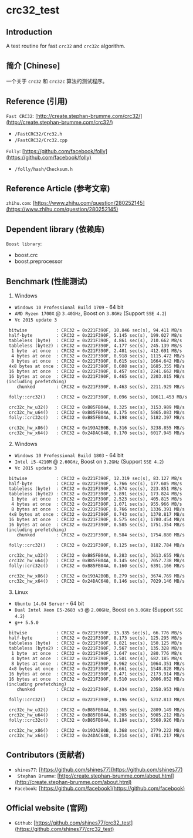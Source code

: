 
# crc32_test

## Introduction

A test routine for fast `crc32` and `crc32c` algorithm.

## 简介 [Chinese]

一个关于 `crc32` 和 `crc32c` 算法的测试程序。

## Reference (引用)

`Fast CRC32`: [http://create.stephan-brumme.com/crc32/](http://create.stephan-brumme.com/crc32/)

* `/FastCRC32/Crc32.h`
* `/FastCRC32/Crc32.cpp`

`Folly`: [https://github.com/facebook/folly](https://github.com/facebook/folly)

* `/folly/hash/Checksum.h`

## Reference Article (参考文章)

`zhihu.com`: [https://www.zhihu.com/question/280252145](https://www.zhihu.com/question/280252145)

## Dependent library (依赖库)

`Boost library`:

* boost.crc
* boost.preprocessor

## Benchmark (性能测试)

1. Windows

* `Windows 10 Professional Build 1709` - 64 bit
* `AMD Ryzen 1700X` @ `3.40GHz`, Boost on `3.8GHz` (Support `SSE 4.2`)
* `Vc 2015 update 3`

```shell
 bitwise           : CRC32 = 0x221F390F, 10.846 sec(s), 94.411 MB/s
 half-byte         : CRC32 = 0x221F390F, 5.145 sec(s), 199.027 MB/s
 tableless (byte)  : CRC32 = 0x221F390F, 4.861 sec(s), 210.662 MB/s
 tableless (byte2) : CRC32 = 0x221F390F, 4.177 sec(s), 245.139 MB/s
  1 byte  at once  : CRC32 = 0x221F390F, 2.481 sec(s), 412.691 MB/s
  4 bytes at once  : CRC32 = 0x221F390F, 0.918 sec(s), 1115.472 MB/s
  8 bytes at once  : CRC32 = 0x221F390F, 0.615 sec(s), 1664.642 MB/s
 4x8 bytes at once : CRC32 = 0x221F390F, 0.608 sec(s), 1685.355 MB/s
 16 bytes at once  : CRC32 = 0x221F390F, 0.457 sec(s), 2241.662 MB/s
 16 bytes at once  : CRC32 = 0x221F390F, 0.465 sec(s), 2203.015 MB/s (including prefetching)
    chunked        : CRC32 = 0x221F390F, 0.463 sec(s), 2211.929 MB/s

 folly::crc32()    : CRC32 = 0x221F390F, 0.096 sec(s), 10611.453 MB/s

 crc32c_hw_u32()   : CRC32 = 0xB85FB04A, 0.325 sec(s), 3153.989 MB/s
 crc32c_hw_u64()   : CRC32 = 0xB85FB04A, 0.175 sec(s), 5865.083 MB/s
 folly::crc32c()   : CRC32 = 0xB85FB04A, 0.198 sec(s), 5182.397 MB/s

 crc32c_hw_x86()   : CRC32 = 0x193A2B0B, 0.316 sec(s), 3238.855 MB/s
 crc32c_hw_x64()   : CRC32 = 0x24DAC648, 0.170 sec(s), 6017.945 MB/s
```

2. Windows

* `Windows 10 Professional Build 1803` - 64 bit
* `Intel i5-4210M` @ `2.60GHz`, Boost on `3.2GHz` (Support `SSE 4.2`)
* `Vc 2015 update 3`

```shell
 bitwise           : CRC32 = 0x221F390F, 12.319 sec(s), 83.127 MB/s
 half-byte         : CRC32 = 0x221F390F, 5.766 sec(s), 177.605 MB/s
 tableless (byte)  : CRC32 = 0x221F390F, 4.574 sec(s), 223.851 MB/s
 tableless (byte2) : CRC32 = 0x221F390F, 5.891 sec(s), 173.824 MB/s
  1 byte  at once  : CRC32 = 0x221F390F, 2.523 sec(s), 405.815 MB/s
  4 bytes at once  : CRC32 = 0x221F390F, 1.071 sec(s), 955.966 MB/s
  8 bytes at once  : CRC32 = 0x221F390F, 0.766 sec(s), 1336.391 MB/s
 4x8 bytes at once : CRC32 = 0x221F390F, 0.743 sec(s), 1378.817 MB/s
 16 bytes at once  : CRC32 = 0x221F390F, 0.575 sec(s), 1780.454 MB/s
 16 bytes at once  : CRC32 = 0x221F390F, 0.585 sec(s), 1751.354 MB/s (including prefetching)
    chunked        : CRC32 = 0x221F390F, 0.584 sec(s), 1754.880 MB/s

 folly::crc32()    : CRC32 = 0x221F390F, 0.125 sec(s), 8182.784 MB/s

 crc32c_hw_u32()   : CRC32 = 0xB85FB04A, 0.283 sec(s), 3613.655 MB/s
 crc32c_hw_u64()   : CRC32 = 0xB85FB04A, 0.145 sec(s), 7057.738 MB/s
 folly::crc32c()   : CRC32 = 0xB85FB04A, 0.160 sec(s), 6391.166 MB/s

 crc32c_hw_x86()   : CRC32 = 0x193A2B0B, 0.279 sec(s), 3674.769 MB/s
 crc32c_hw_x64()   : CRC32 = 0x24DAC648, 0.146 sec(s), 7029.146 MB/s
```

3. Linux

* `Ubuntu 14.04 Server` - 64 bit
* `Dual Intel Xeon E5-2683 v3` @ `2.00GHz`, Boost on `3.0GHz` (Support `SSE 4.2`)
*  `g++ 5.5.0`

```shell
 bitwise           : CRC32 = 0x221F390F, 15.335 sec(s), 66.776 MB/s
 half-byte         : CRC32 = 0x221F390F, 8.173 sec(s), 125.295 MB/s
 tableless (byte)  : CRC32 = 0x221F390F, 6.821 sec(s), 150.125 MB/s
 tableless (byte2) : CRC32 = 0x221F390F, 7.567 sec(s), 135.328 MB/s
  1 byte  at once  : CRC32 = 0x221F390F, 3.647 sec(s), 280.776 MB/s
  4 bytes at once  : CRC32 = 0x221F390F, 1.501 sec(s), 682.185 MB/s
  8 bytes at once  : CRC32 = 0x221F390F, 0.962 sec(s), 1064.351 MB/s
 4x8 bytes at once : CRC32 = 0x221F390F, 0.661 sec(s), 1548.828 MB/s
 16 bytes at once  : CRC32 = 0x221F390F, 0.471 sec(s), 2173.914 MB/s
 16 bytes at once  : CRC32 = 0x221F390F, 0.510 sec(s), 2006.052 MB/s (including prefetching)
    chunked        : CRC32 = 0x221F390F, 0.434 sec(s), 2358.953 MB/s

 folly::crc32()    : CRC32 = 0x221F390F, 0.196 sec(s), 5212.813 MB/s

 crc32c_hw_u32()   : CRC32 = 0xB85FB04A, 0.365 sec(s), 2809.149 MB/s
 crc32c_hw_u64()   : CRC32 = 0xB85FB04A, 0.205 sec(s), 5005.212 MB/s
 folly::crc32c()   : CRC32 = 0xB85FB04A, 0.184 sec(s), 5568.926 MB/s

 crc32c_hw_x86()   : CRC32 = 0x193A2B0B, 0.368 sec(s), 2779.222 MB/s
 crc32c_hw_x64()   : CRC32 = 0x24DAC648, 0.214 sec(s), 4781.217 MB/s
```

## Contributors (贡献者)

* `shines77`: [https://github.com/shines77](https://github.com/shines77)
* ` Stephan Brumme`: [http://create.stephan-brumme.com/about.html](http://create.stephan-brumme.com/about.html)
* `Facebook`: [https://github.com/facebook](https://github.com/facebook)

## Official website (官网)

* `Github`: [https://github.com/shines77/crc32_test](https://github.com/shines77/crc32_test)
